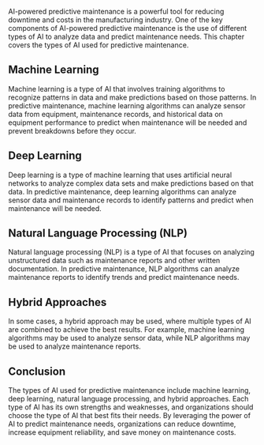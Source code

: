 

AI-powered predictive maintenance is a powerful tool for reducing downtime and costs in the manufacturing industry. One of the key components of AI-powered predictive maintenance is the use of different types of AI to analyze data and predict maintenance needs. This chapter covers the types of AI used for predictive maintenance.

Machine Learning
----------------

Machine learning is a type of AI that involves training algorithms to recognize patterns in data and make predictions based on those patterns. In predictive maintenance, machine learning algorithms can analyze sensor data from equipment, maintenance records, and historical data on equipment performance to predict when maintenance will be needed and prevent breakdowns before they occur.

Deep Learning
-------------

Deep learning is a type of machine learning that uses artificial neural networks to analyze complex data sets and make predictions based on that data. In predictive maintenance, deep learning algorithms can analyze sensor data and maintenance records to identify patterns and predict when maintenance will be needed.

Natural Language Processing (NLP)
---------------------------------

Natural language processing (NLP) is a type of AI that focuses on analyzing unstructured data such as maintenance reports and other written documentation. In predictive maintenance, NLP algorithms can analyze maintenance reports to identify trends and predict maintenance needs.

Hybrid Approaches
-----------------

In some cases, a hybrid approach may be used, where multiple types of AI are combined to achieve the best results. For example, machine learning algorithms may be used to analyze sensor data, while NLP algorithms may be used to analyze maintenance reports.

Conclusion
----------

The types of AI used for predictive maintenance include machine learning, deep learning, natural language processing, and hybrid approaches. Each type of AI has its own strengths and weaknesses, and organizations should choose the type of AI that best fits their needs. By leveraging the power of AI to predict maintenance needs, organizations can reduce downtime, increase equipment reliability, and save money on maintenance costs.
